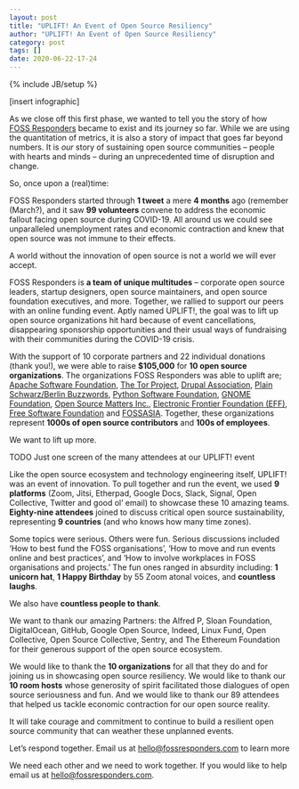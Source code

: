 ```yaml
---
layout: post
title: "UPLIFT! An Event of Open Source Resiliency"
author: "UPLIFT! An Event of Open Source Resiliency"
category: post
tags: []
date: 2020-06-22-17-24
---
```

{% include JB/setup %}

[insert infographic]

As we close off this first phase, we wanted to tell you the story of how [FOSS Responders](https://fossresponders.com/) became to exist and its journey so far.  While we are using the quantitation of metrics, it is also a story of impact that goes far beyond numbers.  It is _our_ story of sustaining open source communities – people with hearts and minds – during an unprecedented time of disruption and change.

So, once upon a (real)time:

FOSS Responders started through **1 tweet** a mere **4 months** ago (remember (March?), and it saw **99 volunteers** convene to address the economic fallout facing open source during COVID-19. All around us we could see unparalleled unemployment rates and economic contraction and knew that open source was not immune to their effects.

A world without the innovation of open source is not a world we will ever accept.

FOSS Responders is **a team of unique multitudes** – corporate open source leaders, startup designers, open source maintainers, and open source foundation executives, and more. Together, we rallied to support our peers with an online funding event. Aptly named UPLIFT!, the goal was to lift up open source organizations hit hard because of event cancellations, disappearing sponsorship opportunities and their usual ways of fundraising with their communities during the COVID-19 crisis.

With the support of  10 corporate partners and 22 individual donations (thank you!), we were able to raise **$105,000** for **10 open source organizations**. The organizations FOSS Responders was able to uplift are; [Apache Software Foundation](http://www.apache.org/), [The Tor Project](https://www.torproject.org/), [Drupal Association](https://www.drupal.org/association), [Plain Schwarz/Berlin Buzzwords](https://plainschwarz.com/), [Python Software Foundation](https://www.python.org/psf/), [GNOME Foundation](https://www.gnome.org/foundation/), [Open Source Matters Inc.](https://www.opensourcematters.org/), [Electronic Frontier Foundation (EFF)](https://www.eff.org/), [Free Software Foundation](https://www.fsf.org/) and [FOSSASIA](https://fossasia.org/). Together, these organizations represent **1000s of open source contributors** and **100s of employees**.

We want to lift up more.


TODO Just one screen of the many attendees at our UPLIFT! event

Like the open source ecosystem and technology engineering itself, UPLIFT! was an event of innovation. To pull together and run the event, we used **9 platforms** (Zoom, Jitsi, Etherpad, Google Docs, Slack, Signal, Open Collective, Twitter and good ol’ email) to showcase these 10 amazing teams. **Eighty-nine attendees** joined to discuss critical open source sustainability, representing **9 countries** (and who knows how many time zones).

Some topics were serious. Others were fun. Serious discussions included ‘How to best fund the  FOSS organisations’, ‘How to move and run events online and best practices’, and ‘How to involve workplaces in FOSS organisations and projects.’ The fun ones ranged in absurdity including: **1 unicorn hat**, **1 Happy Birthday** by 55 Zoom atonal voices, and **countless laughs**.

We also have **countless people to thank**.

We want to thank our amazing Partners: the Alfred P, Sloan Foundation, DigitalOcean, GitHub, Google Open Source, Indeed, Linux Fund, Open Collective, Open Source Collective,  Sentry, and The Ethereum Foundation for their generous support of the open source ecosystem.

We would like to thank the **10 organizations** for all that they do and for joining us in showcasing open source resiliency.  We would like to thank our **10 room hosts** whose generosity of spirit facilitated those dialogues of open source seriousness and fun. And we would like to thank our 89 attendees that helped us tackle economic contraction for our open source reality.

It will take courage and commitment to continue to build a resilient open source community that can weather these unplanned events.

Let’s respond together. Email us at [hello@fossresponders.com](mailto:hello@fossresponders.com) to learn more



We need each other and we need to work together. If you would like to help email us at [hello@fossresponders.com](mailto:hello@fossresponders.com).
